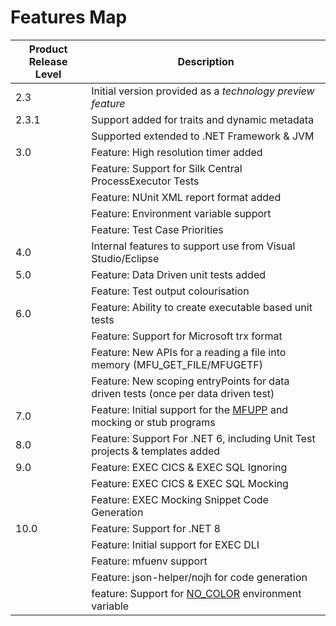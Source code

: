 # Features Map

| Product Release Level | Description                                                                                                                                                                             |
| --------------------- | --------------------------------------------------------------------------------------------------------------------------------------------------------------------------------------- |
| 2.3                   | Initial version provided as a _technology preview feature_                                                                                                                              |
| 2.3.1                 | Support added for traits and dynamic metadata                                                                                                                                           |
|                       | Supported extended to .NET Framework & JVM                                                                                                                                              |
| 3.0                   | Feature: High resolution timer added                                                                                                                                                    |
|                       | Feature: Support for Silk Central ProcessExecutor Tests                                                                                                                                 |
|                       | Feature: NUnit XML report format added                                                                                                                                                  |
|                       | Feature: Environment variable support                                                                                                                                                   |
|                       | Feature: Test Case Priorities                                                                                                                                                           |
| 4.0                   | Internal features to support use from Visual Studio/Eclipse                                                                                                                             |
| 5.0                   | Feature: Data Driven unit tests added                                                                                                                                                   |
|                       | Feature: Test output colourisation                                                                                                                                                      |
| 6.0                   | Feature: Ability to create executable based unit tests                                                                                                                                  |
|                       | Feature: Support for Microsoft trx format                                                                                                                                               |
|                       | Feature: New APIs for a reading a file into memory (MFU_GET_FILE/MFUGETF)                                                                                                               |
|                       | Feature: New scoping entryPoints for data driven tests (once per data driven test)                                                                                                      |
| 7.0                   | Feature: Initial support for the [MFUPP](https://www.microfocus.com/documentation/visual-cobol/vc70/VS2017/GUID-155E6D83-1A98-43FF-B63B-1CD0426E8461.html) and mocking or stub programs |
| 8.0                   | Feature: Support For .NET 6, including Unit Test projects & templates added                                                                                                             |
| 9.0                   | Feature: EXEC CICS & EXEC SQL Ignoring                                                                                                                                                  |
|                       | Feature: EXEC CICS & EXEC SQL Mocking                                                                                                                                                   |
|                       | Feature: EXEC Mocking Snippet Code Generation                                                                                                                                           |
| 10.0                  | Feature: Support for .NET 8                                                                                                                                                             |
|                       | Feature: Initial support for EXEC DLI                                                                                                                                                   |
|                       | Feature: mfuenv support                                                                                                                                                                 |
|                       | Feature: json-helper/nojh for code generation                                                                                                                                           |
|                       | feature: Support for [NO_COLOR](http://no-color.org/) environment variable                                                                                                              |
